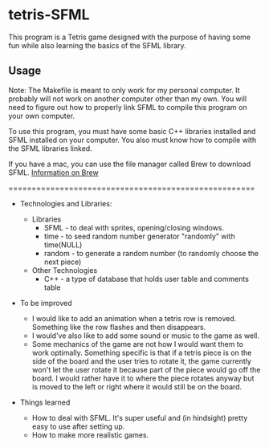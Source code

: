 # tetris-SFML

This program is a Tetris game designed with the purpose of having some fun 
while also learning the basics of the SFML library.

## Usage

Note: The Makefile is meant to only work for my personal computer. It probably
will not work on another computer other than my own. You will need to figure
out how to properly link SFML to compile this program on your own computer.

To use this program, you must have some basic C++ libraries installed and 
SFML installed on your computer. You also must know how to compile with the
SFML libraries linked.

If you have a mac, you can use the file manager called Brew to download SFML.
[Information on Brew](https://brew.sh)

=====================================================

* Technologies and Libraries:
  * Libraries
    * SFML - to deal with sprites, opening/closing windows.
    * time - to seed random number generator "randomly" with time(NULL)
    * random - to generate a random number (to randomly choose the next piece)
  * Other Technologies
    * C++ - a type of database that holds user table and comments table
    
* To be improved
  * I would like to add an animation when a tetris row is removed. Something
    like the row flashes and then disappears.
  * I would've also like to add some sound or music to the game as well.
  * Some mechanics of the game are not how I would want them to work optimally.
    Something specific is that if a tetris piece is on the side of the board
    and the user tries to rotate it, the game currently won't let the user 
    rotate it because part of the piece would go off the board. I would rather
    have it to where the piece rotates anyway but is moved to the left or right
    where it would still be on the board.
    
* Things learned
  * How to deal with SFML. It's super useful and (in hindsight) pretty easy
    to use after setting up.
  * How to make more realistic games.
